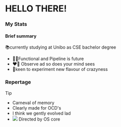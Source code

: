 # HELLO THERE!

### My Stats


#### Brief summary
📚currently studying at Unibo as CSE bachelor degree

+ 🧑‍💻Functional and Pipeline is future
+ ❤️‍🔥 Observe ad so does your mind sees
+ 🧪keen to experiment new flavour of crazyness

### Repertage
> [!TIP]
> + Carneval of memory
> + Clearly made for OCD's
> + I think we gently evolved lad
> + ![](https://img.shields.io/badge/shell_script-%23121011.svg?style=for-the-badge&logo=gnu-bash&logoColor=white) Directed by OS core
